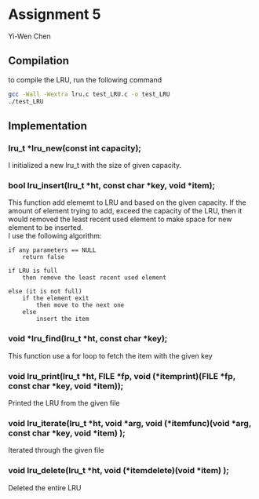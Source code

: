 # Assignment 5
Yi-Wen Chen <br>
## Compilation
to compile the LRU, run the following command <br>
```bash
gcc -Wall -Wextra lru.c test_LRU.c -o test_LRU
./test_LRU
```

## Implementation
### lru_t *lru_new(const int capacity);
I initialized a new lru_t with the size of given capacity.
### bool lru_insert(lru_t *ht, const char *key, void *item);
This function add elememt to LRU and based on the given capacity. If the amount of element trying to add, exceed the capacity of the LRU, then it would removed the least recent used element to make space for new element to be inserted. <br>
I use the following algorithm:
```
if any parameters == NULL
    return false

if LRU is full
    then remove the least recent used element

else (it is not full)
    if the element exit
        then move to the next one
    else
        insert the item
```
### void *lru_find(lru_t *ht, const char *key);
This function use a for loop to fetch the item with the given key
### void lru_print(lru_t *ht, FILE *fp, void (*itemprint)(FILE *fp, const char *key, void *item));
Printed the LRU from the given file
### void lru_iterate(lru_t *ht, void *arg, void (*itemfunc)(void *arg, const char *key, void *item) );
Iterated through the given file
### void lru_delete(lru_t *ht, void (*itemdelete)(void *item) );
Deleted the entire LRU
